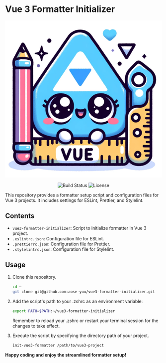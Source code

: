 # Vue 3 Formatter Initializer

<p align="center">
  <img src="./images/vue3_formatter_logo_resized.png" alt="Vue 3 Formatter Logo">
</p>

<p align="center">
  <img src="https://img.shields.io/badge/build-passing-brightgreen" alt="Build Status">
  <img src="https://img.shields.io/badge/license-MIT-blue" alt="License">
</p>

This repository provides a formatter setup script and configuration files for Vue 3 projects. It includes settings for ESLint, Prettier, and Stylelint.

## Contents

- `vue3-formatter-initializer`: Script to initialize formatter in Vue 3 project.
- `.eslintrc.json`: Configuration file for ESLint.
- `.prettierrc.json`: Configuration file for Prettier.
- `.stylelintrc.json`: Configuration file for Stylelint.

## Usage

1. Clone this repository.

   ```bash
   cd ~
   git clone git@github.com:aose-yuu/vue3-formatter-initializer.git
   ```

2. Add the script's path to your .zshrc as an environment variable:

   ```bash
   export PATH=$PATH:~/vue3-formatter-initializer
   ```

   Remember to reload your .zshrc or restart your terminal session for the changes to take effect.

3. Execute the script by specifying the directory path of your project.

   ```bash
   init-vue3-formatter /path/to/vue3-project
   ```

**Happy coding and enjoy the streamlined formatter setup!**
